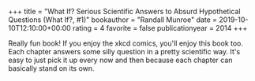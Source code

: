 +++
title = "What If? Serious Scientific Answers to Absurd Hypothetical Questions (What If?, #1)"
bookauthor = "Randall Munroe"
date = 2019-10-10T12:10:00+00:00
rating = 4
favorite = false
publicationyear = 2014
+++

Really fun book! If you enjoy the xkcd comics, you'll enjoy this book too. Each chapter answers some silly question in a pretty scientific way. It's easy to just pick it up every now and then because each chapter can basically stand on its own.